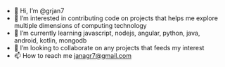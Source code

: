 - 👋 Hi, I’m @grjan7
- 👀 I’m interested in contributing code on projects that helps me explore multiple dimensions of computing technology
- 🌱 I’m currently learning javascript, nodejs, angular, python, java, android, kotlin, mongodb
- 💞️ I’m looking to collaborate on any projects that feeds my interest
- 📫 How to reach me janagr7@gmail.com

<!---
grjan7/grjan7 is a ✨ special ✨ repository because its `README.md` (this file) appears on your GitHub profile.
You can click the Preview link to take a look at your changes.
--->
